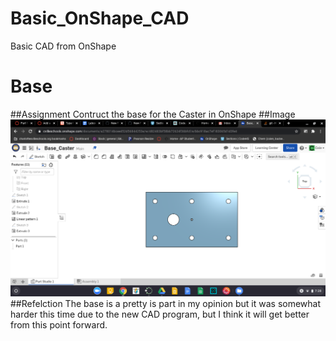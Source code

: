 # Basic_OnShape_CAD
Basic CAD from OnShape
# Base
##Assignment
Contruct the base for the Caster in OnShape
##Image
![Base_Caster](images/BaseCaster.png)
##Refelction
The base is a pretty is part in my opinion but it was somewhat harder this time due to the new CAD program, but I think it will get better from this point forward.
